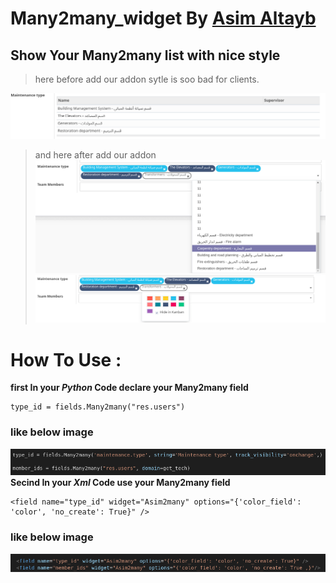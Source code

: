 # Many2many_widget By [Asim Altayb](http://facebook.com/mr.asim545)
## Show Your Many2many list with nice style

> here before add our addon sytle is soo bad for clients.

![normal field](m1.png)

> and here after add our addon
![normal field](m2.png)
![normal field](m3.png)
# How To Use :
__first In your *Python* Code declare your Many2many field__

```
type_id = fields.Many2many("res.users")

```

### like below image
![normal field](m4.png)
__Secind In your *Xml* Code use your Many2many field__

```
<field name="type_id" widget="Asim2many" options="{'color_field': 'color', 'no_create': True}" />

```

### like below image

![normal field](m5.png)
